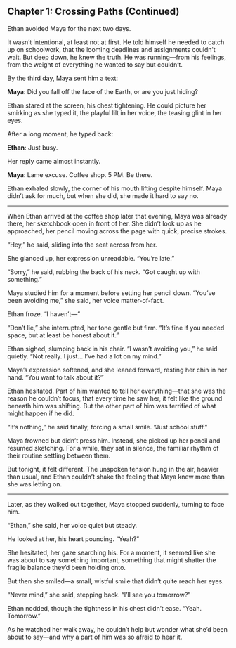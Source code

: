 ## Chapter 1: Crossing Paths (Continued)  

Ethan avoided Maya for the next two days.  

It wasn’t intentional, at least not at first. He told himself he needed to catch up on schoolwork, that the looming deadlines and assignments couldn’t wait. But deep down, he knew the truth. He was running—from his feelings, from the weight of everything he wanted to say but couldn’t.  

By the third day, Maya sent him a text:  

**Maya**: Did you fall off the face of the Earth, or are you just hiding?  

Ethan stared at the screen, his chest tightening. He could picture her smirking as she typed it, the playful lilt in her voice, the teasing glint in her eyes.  

After a long moment, he typed back:  

**Ethan**: Just busy.  

Her reply came almost instantly.  

**Maya**: Lame excuse. Coffee shop. 5 PM. Be there.  

Ethan exhaled slowly, the corner of his mouth lifting despite himself. Maya didn’t ask for much, but when she did, she made it hard to say no.  

---

When Ethan arrived at the coffee shop later that evening, Maya was already there, her sketchbook open in front of her. She didn’t look up as he approached, her pencil moving across the page with quick, precise strokes.  

“Hey,” he said, sliding into the seat across from her.  

She glanced up, her expression unreadable. “You’re late.”  

“Sorry,” he said, rubbing the back of his neck. “Got caught up with something.”  

Maya studied him for a moment before setting her pencil down. “You’ve been avoiding me,” she said, her voice matter-of-fact.  

Ethan froze. “I haven’t—”  

“Don’t lie,” she interrupted, her tone gentle but firm. “It’s fine if you needed space, but at least be honest about it.”  

Ethan sighed, slumping back in his chair. “I wasn’t avoiding you,” he said quietly. “Not really. I just… I’ve had a lot on my mind.”  

Maya’s expression softened, and she leaned forward, resting her chin in her hand. “You want to talk about it?”  

Ethan hesitated. Part of him wanted to tell her everything—that she was the reason he couldn’t focus, that every time he saw her, it felt like the ground beneath him was shifting. But the other part of him was terrified of what might happen if he did.  

“It’s nothing,” he said finally, forcing a small smile. “Just school stuff.”  

Maya frowned but didn’t press him. Instead, she picked up her pencil and resumed sketching. For a while, they sat in silence, the familiar rhythm of their routine settling between them.  

But tonight, it felt different. The unspoken tension hung in the air, heavier than usual, and Ethan couldn’t shake the feeling that Maya knew more than she was letting on.  

---

Later, as they walked out together, Maya stopped suddenly, turning to face him.  

“Ethan,” she said, her voice quiet but steady.  

He looked at her, his heart pounding. “Yeah?”  

She hesitated, her gaze searching his. For a moment, it seemed like she was about to say something important, something that might shatter the fragile balance they’d been holding onto.  

But then she smiled—a small, wistful smile that didn’t quite reach her eyes.  

“Never mind,” she said, stepping back. “I’ll see you tomorrow?”  

Ethan nodded, though the tightness in his chest didn’t ease. “Yeah. Tomorrow.”  

As he watched her walk away, he couldn’t help but wonder what she’d been about to say—and why a part of him was so afraid to hear it.  
